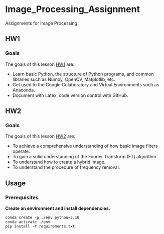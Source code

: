 # Image_Processing_Assignment

Assignments for Image Processing

## HW1

### Goals

The goals of this lesson [HW1](./HW1) are:

- Learn basic Python, the structure of Python programs, and common libraries such as Numpy, OpenCV, Matplotlib, etc.
- Get used to the Google Colaboratory and Virtual Environments such as Anaconda.
- Document with Latex, code version control with GitHub.

## HW2

### Goals

The goals of this lesson [HW2](./HW2) are:

- To achieve a comprehensive understanding of how basic image filters operate.
- To gain a solid understanding of the Fourier Transform (FT) algorithm.
- To understand how to create a hybrid image.
- To understand the procedure of frequency removal.

## Usage

### Prerequisites

**Create an environment and install dependencies.**

```
conda create -p ./env python=3.10
conda activate ./env
pip install -r requirements.txt
```
